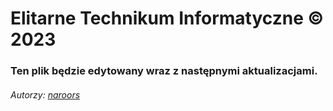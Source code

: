 # Elitarne Technikum Informatyczne &copy; 2023
### Ten plik będzie edytowany wraz z następnymi aktualizacjami. 
###### Autorzy: [naroors](https://naroors.pl)